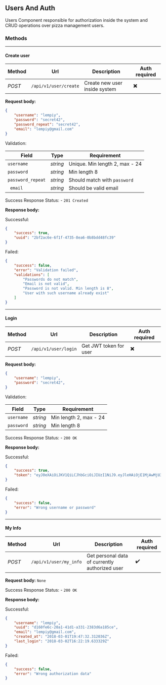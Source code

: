 ## Users And Auth

Users Component responsible for authorization inside the system 
and CRUD operations over pizza management users.

### Methods

***

#### Create user

| Method | Url | Description | Auth required |
| --- | --- | --- | --- |
| *POST* | `/api/v1/user/create` | Create new user inside system |  :heavy_multiplication_x: |

**Request body:**

```json
{
    "username": "lempiy",
    "password": "secret42",
    "password_repeat": "secret42",
    "email": "lempiy@gmail.com"
}
```

Validation:

| Field | Type | Requirement | 
| --- | --- | --- |
| `username` | *string* | Unique. Min length 2, max - 24 |
| `password` | *string* | Min length 8 |
| `password_repeat` | *string* | Should match with `password` |
|` email` | *string* | Should be valid email |


Success Response Status: - `201 Created`

**Response body:**

Successful:
```json
{
    "success": true,
    "uuid": "2bf2ac6e-6f1f-4735-8ea6-0b8bdd48fc39"
}
```

Failed:
```json
{
    "success": false,
    "error": "Validation failed",
    "validations": [
        "Passwords do not match",
        "Email is not valid",
        "Password is not valid. Min length is 8",
        "User with such username already exist"
    ]
}
```

***

#### Login

| Method | Url | Description | Auth required |
| --- | --- | --- | --- |
| *POST* | `/api/v1/user/login` | Get JWT token for user |  :heavy_multiplication_x: |

**Request body:**

```json
{
    "username": "lempiy",
    "password": "secret42",
}
```

Validation:

| Field | Type | Requirement | 
| --- | --- | --- |
| `username` | *string* | Min length 2, max - 24 |
| `password` | *string* | Min length 8 |


Success Response Status: - `200 OK`

**Response body:**

Successful:
```json
{
    "success": true,
    "token": "eyJ0eXAiOiJKV1QiLCJhbGciOiJIUzI1NiJ9.eyJleHAiOjE1MjAwMjU3MzksInVzZXJuYW1lIjoibGVtcGl5IiwidXVpZCI6ImQxNjBmZTZjLTIwYTEtNDFkMS1hMzMxLTIzODNkNmExODVjZSJ9.svKfKWHzQ4radAoZrWRHTkHOzQ2qiuLM6dnqmnXxuhY"
}
```

Failed:
```json
{
    "success": false,
    "error": "Wrong username or password"
}
```

***

#### My Info

| Method | Url | Description | Auth required |
| --- | --- | --- | --- |
| *POST* | `/api/v1/user/my_info` | Get personal data of currently authorized user |  :heavy_check_mark: |

**Request body:** `None`

Success Response Status: - `200 OK`

**Response body:**

Successful:
```json
{
    "username": "lempiy",
    "uuid": "d160fe6c-20a1-41d1-a331-2383d6a185ce",
    "email": "lempiy@gmail.com",
    "created_at": "2018-03-01T19:47:32.312036Z",
    "last_login": "2018-03-02T16:22:19.633329Z"
}
```

Failed:
```json
{
    "success": false,
    "error": "Wrong authorization data"
}
```
